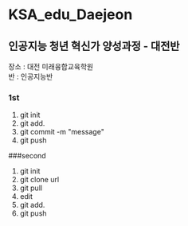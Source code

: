 # KSA_edu_Daejeon
## 인공지능 청년 혁신가 양성과정 - 대전반
장소 : 대전 미래융합교육학원 <br>
반  : 인공지능반
### 1st
1. git init
2. git add.
3. git commit -m "message"
4. git push

###second
1. git init
2. git clone url
3. git pull
4. edit
5. git add.
6. git push


